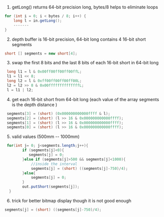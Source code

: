 1. getLong() returns 64-bit precision long, bytes/8 helps to eliminate loops

~~~java
for (int i = 0; i < bytes / 8; i++) {
    long l = in.getLong();
    -------
}
~~~
2. depth buffer is 16-bit precision, 64-bit long contains 4 16-bit short segments
~~~java
short [] segments = new short[4];
~~~
3.  swap the first 8 bits and the last 8 bits of each 16-bit short in 64-bit long
~~~java
 long l1 = l & 0x00ff00ff00ff00ffL;
 l1 = l1 << 8;
 long l2 = l & 0xff00ff00ff00ff00L;
 l2 = l2 >> 8 & 0x00ffffffffffffffL;
 l = l1 | l2;
~~~
4. get each 16-bit short from 64-bit long (each value of the array segments is the depth distance )
~~~java
 segments[3] = (short) (0x000000000000ffff & l);
 segments[2] = (short) (l >> 16 & 0x000000000000ffff);
 segments[1] = (short) (l >> 16 & 0x000000000000ffff);
 segments[0] = (short) (l >> 16 & 0x000000000000ffff);
~~~
5.  valid values (500mm -- 1000mm)
~~~java
 for(int j= 0; j<segments.length;j++){
        if (segments[j]<0){
           segments[j] = 0;
        }else if (segments[j]>500 && segments[j]<1000){
            //inside the interval
            segments[j] = (short) ((segments[j]-750)/4);  
        }else{
            segments[j] = 0;
        }
        out.putShort(segments[j]);
  }
~~~
6. trick for better bitmap display though it is not good enough
~~~java
segments[j] = (short) ((segments[j]-750)/4);
~~~
